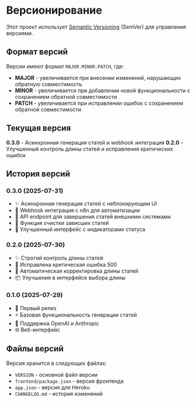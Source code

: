 # Версионирование

Этот проект использует [Semantic Versioning](https://semver.org/) (SemVer) для управления версиями.

## Формат версий

Версии имеют формат `MAJOR.MINOR.PATCH`, где:

- **MAJOR** - увеличивается при внесении изменений, нарушающих обратную совместимость
- **MINOR** - увеличивается при добавлении новой функциональности с сохранением обратной совместимости  
- **PATCH** - увеличивается при исправлении ошибок с сохранением обратной совместимости

## Текущая версия

**0.3.0** - Асинхронная генерация статей и webhook интеграция
**0.2.0** - Улучшенный контроль длины статей и исправления критических ошибок

## История версий

### 0.3.0 (2025-07-31)
- ✨ Асинхронная генерация статей с неблокирующим UI
- 🔗 Webhook интеграция с n8n для автоматизации
- 📡 API endpoint для завершения статей внешними системами
- 🧹 Функция очистки зависших статей
- 🔧 Улучшенный интерфейс с индикаторами статуса

### 0.2.0 (2025-07-30)
- ✨ Строгий контроль длины статей
- 🐛 Исправлена критическая ошибка 500
- 🔧 Автоматическая корректировка длины статей
- 📦 Улучшения в интерфейсе выбора длины

### 0.1.0 (2025-07-29)
- 🎉 Первый релиз
- ⚡ Базовая функциональность генерации статей
- 🤖 Поддержка OpenAI и Anthropic
- 🌐 Веб-интерфейс

## Файлы версий

Версия хранится в следующих файлах:
- `VERSION` - основной файл версии
- `frontend/package.json` - версия фронтенда
- `app.json` - версия для Heroku
- `CHANGELOG.md` - история изменений